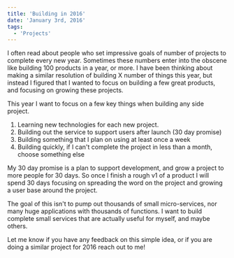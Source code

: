 ```yaml
---
title: 'Building in 2016'
date: 'January 3rd, 2016'
tags:
  - 'Projects'
---
```


I often read about people who set impressive goals of number of projects to
complete every new year. Sometimes these numbers enter into the obscene like
building 100 products in a year, or more. I have been thinking about making a
similar resolution of building X number of things this year, but instead I
figured that I wanted to focus on building a few great products, and focusing on
growing these projects.

This year I want to focus on a few key things when building any side project.

1. Learning new technologies for each new project.
2. Building out the service to support users after launch (30 day promise)
3. Building something that I plan on using at least once a week
4. Building quickly, if I can't complete the project in less than a month,
   choose something else

My 30 day promise is a plan to support development, and grow a project to more
people for 30 days. So once I finish a rough v1 of a product I will spend 30
days focusing on spreading the word on the project and growing a user base
around the project.

The goal of this isn't to pump out thousands of small micro-services, nor many
huge applications with thousands of functions. I want to build complete small
services that are actually useful for myself, and maybe others.

Let me know if you have any feedback on this simple idea, or if you are doing a
similar project for 2016 reach out to me!
